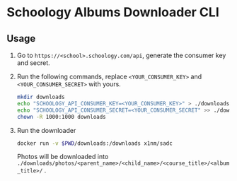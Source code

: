 # Schoology Albums Downloader CLI

## Usage

1. Go to `https://<school>.schoology.com/api`, generate the consumer key and secret.

1. Run the following commands, replace `<YOUR_CONSUMER_KEY>` and `<YOUR_CONSUMER_SECRET>` with yours.

   ```bash
   mkdir downloads
   echo "SCHOOLOGY_API_CONSUMER_KEY=<YOUR_CONSUMER_KEY>" > ./downloads/.env
   echo "SCHOOLOGY_API_CONSUMER_SECRET=<YOUR_CONSUMER_SECRET" >> ./downloads/.env
   chown -R 1000:1000 downloads
   ```

1. Run the downloader

   ```bash
   docker run -v $PWD/downloads:/downloads x1nm/sadc
   ```

   Photos will be downloaded into `./downloads/photos/<parent_name>/<child_name>/<course_title>/<album_title>/` .
